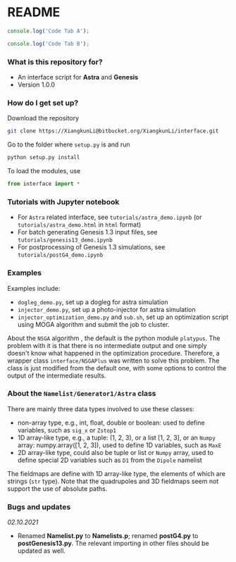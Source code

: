 # README #

```javascript I'm A tab
console.log('Code Tab A');
```

```javascript I'm tab B
console.log('Code Tab B');
```

### What is this repository for? ###

* An interface script for **Astra** and **Genesis**
* Version 1.0.0

### How do I get set up? ###

Download the repository

```bash
git clone https://XiangkunLi@bitbucket.org/XiangkunLi/interface.git
```

Go to the folder where `setup.py` is and run

```bash
python setup.py install
```

To load the modules, use

```python
from interface import *
```


### Tutorials with Jupyter notebook ###
- For `Astra` related interface, see `tutorials/astra_demo.ipynb`  (or `tutorials/astra_demo.html` in `html` format)
- For batch generating Genesis 1.3 input files, see `tutorials/genesis13_demo.ipynb`
- For postprocessing of Genesis 1.3 simulations, see `tutorials/postG4_demo.ipynb`


### Examples ###

Examples include:

- `dogleg_demo.py`, set up a dogleg for astra simulation
- `injector_demo.py`, set up a photo-injector for astra simulation
- `injector_optimization_demo.py` and `sub.sh`, set up an optimization script using MOGA algorithm and submit the job to cluster.

About the `NSGA` algorithm , the default is the python module `platypus`. The problem with it is that there is no intermediate 
output and one simply doesn't know what happened in the optimization procedure. Therefore, a wrapper class `interface/NSGAPlus` was 
written to solve this problem. The class is just modified from the default one, with some options to control the output of the intermediate results.

### About the `Namelist/Generator1/Astra` class ###

There are mainly three data types involved to use these classes:

- non-array type, e.g., int, float, double or boolean: used to define variables, such as `sig_x` or `Zstop1`
- 1D array-like type, e.g., a tuple: (1, 2, 3), or a list [1, 2, 3], or an `Numpy` array: numpy.array([1, 2, 3]), used to define 1D variables, such as `MaxE`
- 2D array-like type, could also be tuple or list or `Numpy` array, used to define special 2D variables such as `D1` from the `Dipole` namelist

The fieldmaps are define with 1D array-like type, the elements of which are strings (`str` type). 
Note that the quadrupoles and 3D fieldmaps seem not support the use of absolute paths.

### Bugs and updates

*02.10.2021*

- Renamed **Namelist.py** to **Namelists.p**; renamed **postG4.py** to **postGenesis13.py**. The relevant importing in other files should be updated as well.